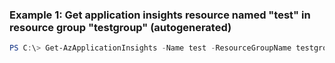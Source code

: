 ### Example 1: Get application insights resource named "test" in resource group "testgroup" (autogenerated)
```powershell
PS C:\> Get-AzApplicationInsights -Name test -ResourceGroupName testgroup
```

